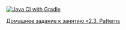 [![Java CI with Gradle](https://github.com/Marina85b/Patterns1/actions/workflows/gradle.yml/badge.svg)](https://github.com/Marina85b/Patterns1/actions/workflows/gradle.yml)


[Домашнее задание к занятию «2.3. Patterns](https://github.com/netology-code/aqa-homeworks/tree/master/patterns)
